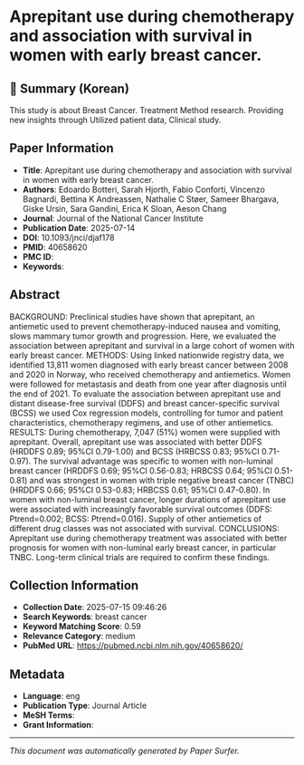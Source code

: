 # Aprepitant use during chemotherapy and association with survival in women with early breast cancer.

## 📝 Summary (Korean)
This study is about Breast Cancer. Treatment Method research. Providing new insights through Utilized patient data, Clinical study.

## Paper Information
- **Title**: Aprepitant use during chemotherapy and association with survival in women with early breast cancer.
- **Authors**: Edoardo Botteri, Sarah Hjorth, Fabio Conforti, Vincenzo Bagnardi, Bettina K Andreassen, Nathalie C Støer, Sameer Bhargava, Giske Ursin, Sara Gandini, Erica K Sloan, Aeson Chang
- **Journal**: Journal of the National Cancer Institute
- **Publication Date**: 2025-07-14
- **DOI**: 10.1093/jnci/djaf178
- **PMID**: 40658620
- **PMC ID**: 
- **Keywords**: 

## Abstract
BACKGROUND: Preclinical studies have shown that aprepitant, an antiemetic used to prevent chemotherapy-induced nausea and vomiting, slows mammary tumor growth and progression. Here, we evaluated the association between aprepitant and survival in a large cohort of women with early breast cancer. METHODS: Using linked nationwide registry data, we identified 13,811 women diagnosed with early breast cancer between 2008 and 2020 in Norway, who received chemotherapy and antiemetics. Women were followed for metastasis and death from one year after diagnosis until the end of 2021. To evaluate the association between aprepitant use and distant disease-free survival (DDFS) and breast cancer-specific survival (BCSS) we used Cox regression models, controlling for tumor and patient characteristics, chemotherapy regimens, and use of other antiemetics. RESULTS: During chemotherapy, 7,047 (51%) women were supplied with aprepitant. Overall, aprepitant use was associated with better DDFS (HRDDFS 0.89; 95%CI 0.79-1.00) and BCSS (HRBCSS 0.83; 95%CI 0.71-0.97). The survival advantage was specific to women with non-luminal breast cancer (HRDDFS 0.69; 95%CI 0.56-0.83; HRBCSS 0.64; 95%CI 0.51-0.81) and was strongest in women with triple negative breast cancer (TNBC)(HRDDFS 0.66; 95%CI 0.53-0.83; HRBCSS 0.61; 95%CI 0.47-0.80). In women with non-luminal breast cancer, longer durations of aprepitant use were associated with increasingly favorable survival outcomes (DDFS: Ptrend=0.002; BCSS: Ptrend=0.016). Supply of other antiemetics of different drug classes was not associated with survival. CONCLUSIONS: Aprepitant use during chemotherapy treatment was associated with better prognosis for women with non-luminal early breast cancer, in particular TNBC. Long-term clinical trials are required to confirm these findings.

## Collection Information
- **Collection Date**: 2025-07-15 09:46:26
- **Search Keywords**: breast cancer
- **Keyword Matching Score**: 0.59
- **Relevance Category**: medium
- **PubMed URL**: https://pubmed.ncbi.nlm.nih.gov/40658620/

## Metadata
- **Language**: eng
- **Publication Type**: Journal Article
- **MeSH Terms**: 
- **Grant Information**: 

---
*This document was automatically generated by Paper Surfer.*
